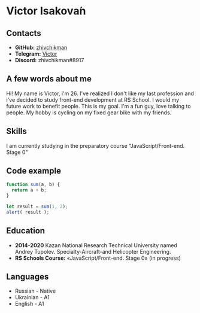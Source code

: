 # **Victor Isakovа́n**

## **Contacts**
* **GitHub:** [zhivchikman](https://github.com/zhivchikman)
* **Telegram:** [Victor](https://t.me/isakovan_victor)
* **Discord:** zhivchikman#8917

## **A few words about me**
Hi! My name is Victor, i'm 26. I've realized I don't like my last profession and i've decided to study front-end development at RS School. I would my future work to benefit people. This is my goal. I'm a fun guy, love talking to people. My hobby is cycling on my fixed gear bike with my friends.

## **Skills**
I am currently studying in the preparatory course “JavaScript/Front-end. Stage 0"

## **Code example**
``` js
function sum(a, b) {
  return a + b;
}

let result = sum(1, 2);
alert( result );
```

## **Education**
* **2014-2020** Kazan National Research Technical University named Andrey Tupolev. Specialty-Aircraft-and Helicopter Engineering.
* **RS Schools Course:** «JavaScript/Front-end. Stage 0» (in progress)

## **Languages**
* Russian - Native
* Ukrainian - А1
* English - А1